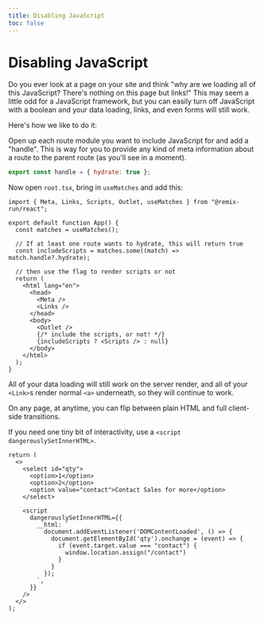 ```yaml
---
title: Disabling JavaScript
toc: false
---
```


# Disabling JavaScript

Do you ever look at a page on your site and think "why are we loading all of this JavaScript? There's nothing on this page but links!" This may seem a little odd for a JavaScript framework, but you can easily turn off JavaScript with a boolean and your data loading, links, and even forms will still work.

Here's how we like to do it:

Open up each route module you want to include JavaScript for and add a "handle". This is way for you to provide any kind of meta information about a route to the parent route (as you'll see in a moment).

```js
export const handle = { hydrate: true };
```

Now open `root.tsx`, bring in `useMatches` and add this:

```tsx [6,10,13-15,27]
import { Meta, Links, Scripts, Outlet, useMatches } from "@remix-run/react";

export default function App() {
  const matches = useMatches();

  // If at least one route wants to hydrate, this will return true
  const includeScripts = matches.some((match) => match.handle?.hydrate);

  // then use the flag to render scripts or not
  return (
    <html lang="en">
      <head>
        <Meta />
        <Links />
      </head>
      <body>
        <Outlet />
        {/* include the scripts, or not! */}
        {includeScripts ? <Scripts /> : null}
      </body>
    </html>
  );
}
```

All of your data loading will still work on the server render, and all of your `<Link>`s render normal `<a>` underneath, so they will continue to work.

On any page, at anytime, you can flip between plain HTML and full client-side transitions.

If you need one tiny bit of interactivity, use a `<script dangerouslySetInnerHTML>`.

```tsx
return (
  <>
    <select id="qty">
      <option>1</option>
      <option>2</option>
      <option value="contact">Contact Sales for more</option>
    </select>

    <script
      dangerouslySetInnerHTML={{
        __html: `
          document.addEventListener('DOMContentLoaded', () => {
            document.getElementById('qty').onchange = (event) => {
              if (event.target.value === "contact") {
                window.location.assign("/contact")
              }
            }
          });
        `,
      }}
    />
  </>
);
```
